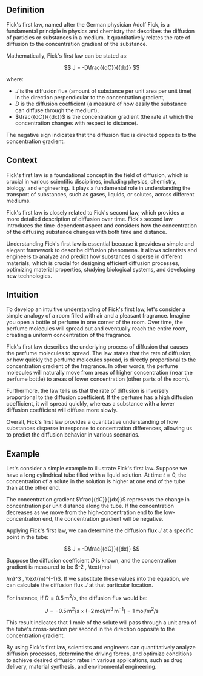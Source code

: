 ## Definition

Fick's first law, named after the German physician Adolf Fick, is a fundamental principle in physics and chemistry that describes the diffusion of particles or substances in a medium. It quantitatively relates the rate of diffusion to the concentration gradient of the substance.

Mathematically, Fick's first law can be stated as:

$$
J = -D\frac{{dC}}{{dx}}
$$

where:
- $J$ is the diffusion flux (amount of substance per unit area per unit time) in the direction perpendicular to the concentration gradient,
- $D$ is the diffusion coefficient (a measure of how easily the substance can diffuse through the medium),
- $\frac{{dC}}{{dx}}$ is the concentration gradient (the rate at which the concentration changes with respect to distance).

The negative sign indicates that the diffusion flux is directed opposite to the concentration gradient.

## Context

Fick's first law is a foundational concept in the field of diffusion, which is crucial in various scientific disciplines, including physics, chemistry, biology, and engineering. It plays a fundamental role in understanding the transport of substances, such as gases, liquids, or solutes, across different mediums.

Fick's first law is closely related to Fick's second law, which provides a more detailed description of diffusion over time. Fick's second law introduces the time-dependent aspect and considers how the concentration of the diffusing substance changes with both time and distance.

Understanding Fick's first law is essential because it provides a simple and elegant framework to describe diffusion phenomena. It allows scientists and engineers to analyze and predict how substances disperse in different materials, which is crucial for designing efficient diffusion processes, optimizing material properties, studying biological systems, and developing new technologies.

## Intuition

To develop an intuitive understanding of Fick's first law, let's consider a simple analogy of a room filled with air and a pleasant fragrance. Imagine you open a bottle of perfume in one corner of the room. Over time, the perfume molecules will spread out and eventually reach the entire room, creating a uniform concentration of the fragrance.

Fick's first law describes the underlying process of diffusion that causes the perfume molecules to spread. The law states that the rate of diffusion, or how quickly the perfume molecules spread, is directly proportional to the concentration gradient of the fragrance. In other words, the perfume molecules will naturally move from areas of higher concentration (near the perfume bottle) to areas of lower concentration (other parts of the room).

Furthermore, the law tells us that the rate of diffusion is inversely proportional to the diffusion coefficient. If the perfume has a high diffusion coefficient, it will spread quickly, whereas a substance with a lower diffusion coefficient will diffuse more slowly.

Overall, Fick's first law provides a quantitative understanding of how substances disperse in response to concentration differences, allowing us to predict the diffusion behavior in various scenarios.

## Example

Let's consider a simple example to illustrate Fick's first law. Suppose we have a long cylindrical tube filled with a liquid solution. At time $t = 0$, the concentration of a solute in the solution is higher at one end of the tube than at the other end.

The concentration gradient $\frac{{dC}}{{dx}}$ represents the change in concentration per unit distance along the tube. If the concentration decreases as we move from the high-concentration end to the low-concentration end, the concentration gradient will be negative.

Applying Fick's first law, we can determine the diffusion flux $J$ at a specific point in the tube:

$$
J = -D\frac{{dC}}{{dx}}
$$

Suppose the diffusion coefficient $D$ is known, and the concentration gradient is measured to be $-2 \, \text{mol

/m}^3 \, \text{m}^{-1}$. If we substitute these values into the equation, we can calculate the diffusion flux $J$ at that particular location.

For instance, if $D = 0.5 \, \text{m}^2/\text{s}$, the diffusion flux would be:

$$
J = -0.5 \, \text{m}^2/\text{s} \times (-2 \, \text{mol/m}^3 \, \text{m}^{-1}) = 1 \, \text{mol/m}^2/\text{s}
$$

This result indicates that 1 mole of the solute will pass through a unit area of the tube's cross-section per second in the direction opposite to the concentration gradient.

By using Fick's first law, scientists and engineers can quantitatively analyze diffusion processes, determine the driving forces, and optimize conditions to achieve desired diffusion rates in various applications, such as drug delivery, material synthesis, and environmental engineering.